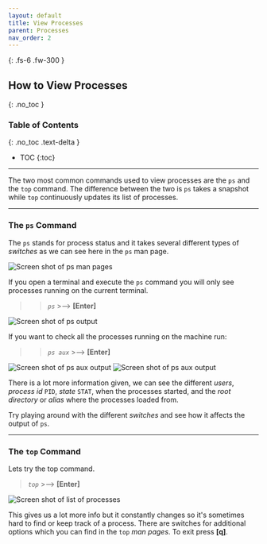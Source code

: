 ```yaml
---
layout: default
title: View Processes
parent: Processes
nav_order: 2
---
```


{: .fs-6 .fw-300 }

## How to View Processes
{: .no_toc }

### Table of Contents
{: .no_toc .text-delta }

* TOC
{:toc}

---

The two most common commands used to view processes are the `ps` and the `top` command. The difference between the two is `ps` takes a snapshot while `top` continuously updates its list of processes.

---

### The `ps` Command

The `ps` stands for process status and it takes several different types of _switches_ as we can see here in the `ps` man page.

![Screen shot of ps man pages](https://github.com/dl90/linux-basics/blob/gh-pages/docs/images/processes/man_ps.png?raw=true "ps man pages")

If you open a terminal and execute the `ps` command you will only see processes running on the current terminal.
>> *`ps`*  >-->  **[Enter]**

![Screen shot of ps output](https://github.com/dl90/linux-basics/blob/gh-pages/docs/images/processes/ps.png?raw=true "ps output")

If you want to check all the processes running on the machine run:
>> *`ps aux`*  >-->  **[Enter]**

![Screen shot of ps aux output](https://github.com/dl90/linux-basics/blob/gh-pages/docs/images/processes/ps_aux_1.png?raw=true "ps aux output")
![Screen shot of ps aux output](https://github.com/dl90/linux-basics/blob/gh-pages/docs/images/processes/ps_aux_2.png?raw=true "ps aux output")

There is a lot more information given, we can see the different _users_, _process id_ `PID`, _state_ `STAT`, when the processes started, and the _root directory_ or _alias_ where the processes loaded from.

Try playing around with the different _switches_ and see how it affects the output of `ps`.

---

### The `top` Command

Lets try the top command.

> *`top`*  >-->  **[Enter]**

![Screen shot of list of processes](https://github.com/dl90/linux-basics/blob/gh-pages/docs/images/processes/top_2.png?raw=true "top command output")

This gives us a lot more info but it constantly changes so it's sometimes hard to find or keep track of a process. There are switches for additional options which you can find in the `top` _man pages_. To exit press **[q]**.